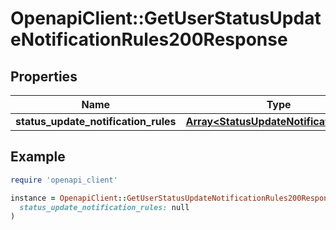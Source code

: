# OpenapiClient::GetUserStatusUpdateNotificationRules200Response

## Properties

| Name | Type | Description | Notes |
| ---- | ---- | ----------- | ----- |
| **status_update_notification_rules** | [**Array&lt;StatusUpdateNotificationRule&gt;**](StatusUpdateNotificationRule.md) |  |  |

## Example

```ruby
require 'openapi_client'

instance = OpenapiClient::GetUserStatusUpdateNotificationRules200Response.new(
  status_update_notification_rules: null
)
```

